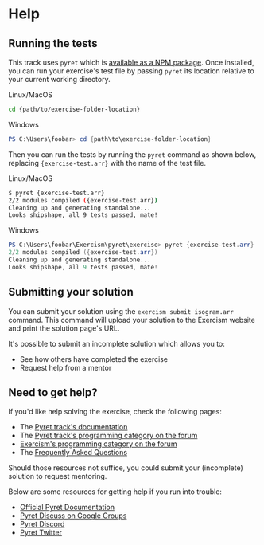 # Help

## Running the tests

This track uses `pyret` which is [available as a NPM package][pyret-npm]. Once installed, you can run your exercise's test file by passing `pyret` its location relative to your current working directory.

Linux/MacOS

```bash
cd {path/to/exercise-folder-location}
```

Windows

```powershell
PS C:\Users\foobar> cd {path\to\exercise-folder-location}
```

Then you can run the tests by running the `pyret` command as shown below, replacing `{exercise-test.arr}` with the name of the test file.

Linux/MacOS

```bash
$ pyret {exercise-test.arr}
2/2 modules compiled ({exercise-test.arr})
Cleaning up and generating standalone...
Looks shipshape, all 9 tests passed, mate!
```

Windows

```powershell
PS C:\Users\foobar\Exercism\pyret\exercise> pyret {exercise-test.arr}
2/2 modules compiled ({exercise-test.arr})
Cleaning up and generating standalone...
Looks shipshape, all 9 tests passed, mate!
```

[pyret-npm]: https://www.npmjs.com/package/pyret-npm

## Submitting your solution

You can submit your solution using the `exercism submit isogram.arr` command.
This command will upload your solution to the Exercism website and print the solution page's URL.

It's possible to submit an incomplete solution which allows you to:

- See how others have completed the exercise
- Request help from a mentor

## Need to get help?

If you'd like help solving the exercise, check the following pages:

- The [Pyret track's documentation](https://exercism.org/docs/tracks/pyret)
- The [Pyret track's programming category on the forum](https://forum.exercism.org/c/programming/pyret)
- [Exercism's programming category on the forum](https://forum.exercism.org/c/programming/5)
- The [Frequently Asked Questions](https://exercism.org/docs/using/faqs)

Should those resources not suffice, you could submit your (incomplete) solution to request mentoring.

Below are some resources for getting help if you run into trouble:

* [Official Pyret Documentation]
* [Pyret Discuss on Google Groups]
* [Pyret Discord]
* [Pyret Twitter]

[Official Pyret Documentation]: https://pyret.org/docs/latest/
[Pyret Discuss on Google Groups]: https://groups.google.com/g/pyret-discuss
[Pyret Discord]: https://discord.gg/9nFHuaBp
[Pyret Twitter]: https://twitter.com/pyretlang